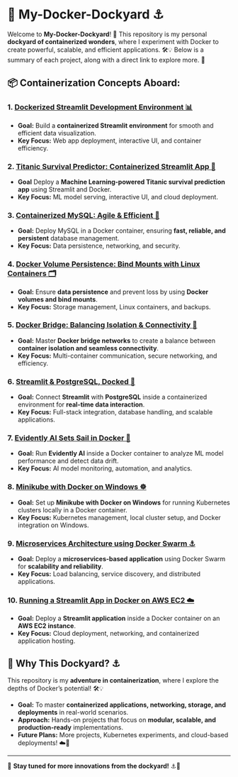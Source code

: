 # 🐳 My-Docker-Dockyard ⚓

Welcome to **My-Docker-Dockyard**! 🌊 This repository is my personal **dockyard of containerized wonders**, where I experiment with Docker to create powerful, scalable, and efficient applications. 🛠️💡 Below is a summary of each project, along with a direct link to explore more. 🚀

## 📦 Containerization Concepts Aboard:

### 1. [Dockerized Streamlit Development Environment 📊](Dockerized%20Streamlit%20Development%20Environment)
- **Goal:** Build a **containerized Streamlit environment** for smooth and efficient data visualization.
- **Key Focus:** Web app deployment, interactive UI, and container efficiency.

### 2. [Titanic Survival Predictor: Containerized Streamlit App 🚢](Titanic%20Survival%20Predictor%2C%20Containerized%20Streamlit%20App)
- **Goal** Deploy a **Machine Learning-powered Titanic survival prediction app** using Streamlit and Docker.
- **Key Focus:** ML model serving, interactive UI, and cloud deployment.

### 3. [Containerized MySQL: Agile & Efficient 🐬](Containerized%20MySQL%2C%20Agile%20%26%20Efficient)
- **Goal:** Deploy MySQL in a Docker container, ensuring **fast, reliable, and persistent** database management. 
- **Key Focus:** Data persistence, networking, and security.

### 4. [Docker Volume Persistence: Bind Mounts with Linux Containers 🗂️](Docker%20Volume%20Persistence%2C%20Bind%20Mounts%20with%20Linux%20Containers)
- **Goal:** Ensure **data persistence** and prevent loss by using **Docker volumes and bind mounts**.
- **Key Focus:** Storage management, Linux containers, and backups.

### 5. [Docker Bridge: Balancing Isolation & Connectivity 🔗](Docker%20Bridge%2C%20Balancing%20Isolation%20%26%20Connectivity)
- **Goal:** Master **Docker bridge networks** to create a balance between **container isolation and seamless connectivity**.
- **Key Focus:** Multi-container communication, secure networking, and efficiency.

### 6. [Streamlit & PostgreSQL, Docked 🐘](Streamlit%20%26%20PostgreSQL%2C%20docked)
- **Goal:** Connect **Streamlit** with **PostgreSQL** inside a containerized environment for **real-time data interaction**.
- **Key Focus:** Full-stack integration, database handling, and scalable applications.

### 7. [Evidently AI Sets Sail in Docker 🧠](Evidently%20AI%20Sets%20Sail%20in%20Docker)
- **Goal:** Run **Evidently AI** inside a Docker container to analyze ML model performance and detect data drift.
- **Key Focus:** AI model monitoring, automation, and analytics.

### 8. [Minikube with Docker on Windows ☸️](Minikube%20with%20Docker%20on%20Windows)
- **Goal:** Set up **Minikube with Docker on Windows** for running Kubernetes clusters locally in a Docker container.
- **Key Focus:** Kubernetes management, local cluster setup, and Docker integration on Windows.

### 9. [Microservices Architecture using Docker Swarm ⚓](Microservices%20Architecture%20using%20Docker%20Swarm)
- **Goal:** Deploy a **microservices-based application** using Docker Swarm for **scalability and reliability**.
- **Key Focus:** Load balancing, service discovery, and distributed applications.

### 10. [Running a Streamlit App in Docker on AWS EC2 ☁️](Running%20a%20Streamlit%20App%20in%20Docker%20on%20AWS%20EC2)
- **Goal:** Deploy a **Streamlit application** inside a Docker container on an **AWS EC2 instance**.
- **Key Focus:** Cloud deployment, networking, and containerized application hosting.

## 🌊 Why This Dockyard? ⚓
This repository is my **adventure in containerization**, where I explore the depths of Docker’s potential! 🛠️💡
- **Goal:** To master **containerized applications, networking, storage, and deployments** in real-world scenarios.
- **Approach:** Hands-on projects that focus on **modular, scalable, and production-ready** implementations.
- **Future Plans:** More projects, Kubernetes experiments, and cloud-based deployments! ☁️🚀

---

🌟 **Stay tuned for more innovations from the dockyard!** ⚓🚀
